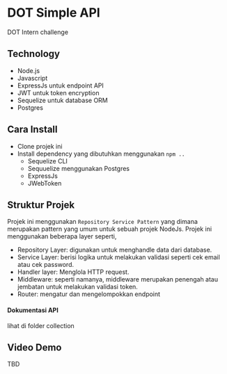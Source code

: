 # DOT Simple API
DOT Intern challenge

## Technology
- Node.js
- Javascript
- ExpressJs untuk endpoint API
- JWT untuk token encryption
- Sequelize untuk database ORM
- Postgres 

## Cara Install
- Clone projek ini
- Install dependency yang dibutuhkan menggunakan `npm ..`
  - Sequelize CLI
  - Sequuelize menggunakan Postgres
  - ExpressJs
  - JWebToken

## Struktur Projek
Projek ini menggunakan `Repository Service Pattern` yang dimana merupakan pattern yang umum untuk sebuah projek NodeJs. 
Projek ini menggunakan beberapa layer seperti,

- Repository Layer: digunakan untuk menghandle data dari database.
- Service Layer: berisi logika untuk melakukan validasi seperti cek email atau cek password.
- Handler layer: Menglola HTTP request.
- Middleware: seperti namanya, middleware merupakan penengah atau jembatan untuk melakukan validasi token.
- Router: mengatur dan mengelompokkan endpoint

#### Dokumentasi API
lihat di folder collection

## Video Demo
TBD